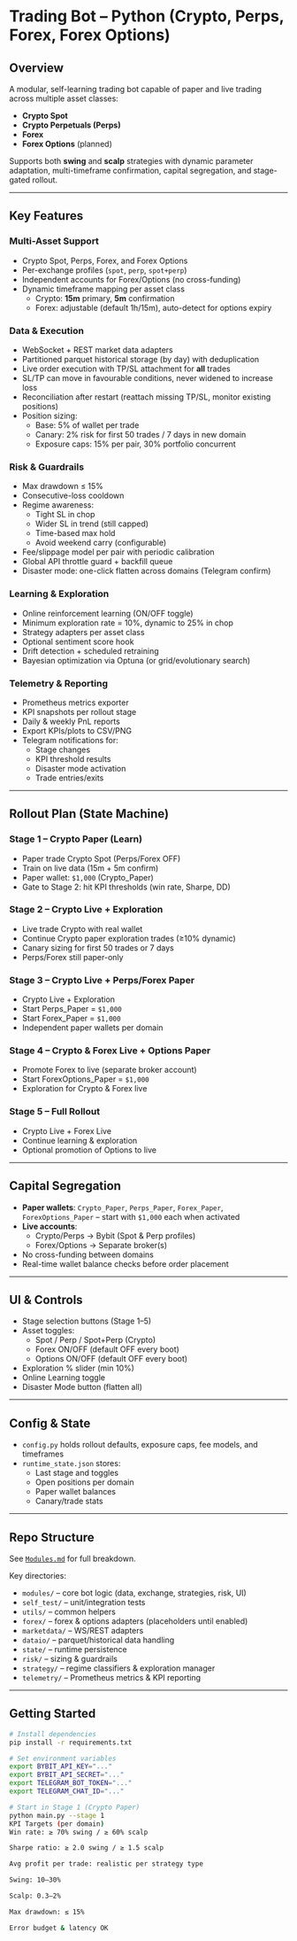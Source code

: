 # Trading Bot – Python (Crypto, Perps, Forex, Forex Options)

## Overview
A modular, self-learning trading bot capable of paper and live trading across multiple asset classes:
- **Crypto Spot**
- **Crypto Perpetuals (Perps)**
- **Forex**
- **Forex Options** (planned)

Supports both **swing** and **scalp** strategies with dynamic parameter adaptation, multi-timeframe confirmation, capital segregation, and stage-gated rollout.

---

## Key Features

### Multi-Asset Support
- Crypto Spot, Perps, Forex, and Forex Options
- Per-exchange profiles (`spot`, `perp`, `spot+perp`)
- Independent accounts for Forex/Options (no cross-funding)
- Dynamic timeframe mapping per asset class
  - Crypto: **15m** primary, **5m** confirmation
  - Forex: adjustable (default 1h/15m), auto-detect for options expiry

### Data & Execution
- WebSocket + REST market data adapters
- Partitioned parquet historical storage (by day) with deduplication
- Live order execution with TP/SL attachment for **all** trades
- SL/TP can move in favourable conditions, never widened to increase loss
- Reconciliation after restart (reattach missing TP/SL, monitor existing positions)
- Position sizing:
  - Base: 5% of wallet per trade
  - Canary: 2% risk for first 50 trades / 7 days in new domain
  - Exposure caps: 15% per pair, 30% portfolio concurrent

### Risk & Guardrails
- Max drawdown ≤ 15%
- Consecutive-loss cooldown
- Regime awareness:
  - Tight SL in chop
  - Wider SL in trend (still capped)
  - Time-based max hold
  - Avoid weekend carry (configurable)
- Fee/slippage model per pair with periodic calibration
- Global API throttle guard + backfill queue
- Disaster mode: one-click flatten across domains (Telegram confirm)

### Learning & Exploration
- Online reinforcement learning (ON/OFF toggle)
- Minimum exploration rate = 10%, dynamic to 25% in chop
- Strategy adapters per asset class
- Optional sentiment score hook
- Drift detection + scheduled retraining
- Bayesian optimization via Optuna (or grid/evolutionary search)

### Telemetry & Reporting
- Prometheus metrics exporter
- KPI snapshots per rollout stage
- Daily & weekly PnL reports
- Export KPIs/plots to CSV/PNG
- Telegram notifications for:
  - Stage changes
  - KPI threshold results
  - Disaster mode activation
  - Trade entries/exits

---

## Rollout Plan (State Machine)

### Stage 1 – Crypto Paper (Learn)
- Paper trade Crypto Spot (Perps/Forex OFF)
- Train on live data (15m + 5m confirm)
- Paper wallet: `$1,000` (Crypto_Paper)
- Gate to Stage 2: hit KPI thresholds (win rate, Sharpe, DD)

### Stage 2 – Crypto Live + Exploration
- Live trade Crypto with real wallet
- Continue Crypto paper exploration trades (≥10% dynamic)
- Canary sizing for first 50 trades or 7 days
- Perps/Forex still paper-only

### Stage 3 – Crypto Live + Perps/Forex Paper
- Crypto Live + Exploration
- Start Perps_Paper = `$1,000`
- Start Forex_Paper = `$1,000`
- Independent paper wallets per domain

### Stage 4 – Crypto & Forex Live + Options Paper
- Promote Forex to live (separate broker account)
- Start ForexOptions_Paper = `$1,000`
- Exploration for Crypto & Forex live

### Stage 5 – Full Rollout
- Crypto Live + Forex Live
- Continue learning & exploration
- Optional promotion of Options to live

---

## Capital Segregation
- **Paper wallets**: `Crypto_Paper`, `Perps_Paper`, `Forex_Paper`, `ForexOptions_Paper` – start with `$1,000` each when activated
- **Live accounts**:  
  - Crypto/Perps → Bybit (Spot & Perp profiles)  
  - Forex/Options → Separate broker(s)
- No cross-funding between domains
- Real-time wallet balance checks before order placement

---

## UI & Controls
- Stage selection buttons (Stage 1–5)
- Asset toggles:
  - Spot / Perp / Spot+Perp (Crypto)
  - Forex ON/OFF (default OFF every boot)
  - Options ON/OFF (default OFF every boot)
- Exploration % slider (min 10%)
- Online Learning toggle
- Disaster Mode button (flatten all)

---

## Config & State
- `config.py` holds rollout defaults, exposure caps, fee models, and timeframes
- `runtime_state.json` stores:
  - Last stage and toggles
  - Open positions per domain
  - Paper wallet balances
  - Canary/trade stats

---

## Repo Structure
See [`Modules.md`](Modules.md) for full breakdown.

Key directories:
- `modules/` – core bot logic (data, exchange, strategies, risk, UI)
- `self_test/` – unit/integration tests
- `utils/` – common helpers
- `forex/` – forex & options adapters (placeholders until enabled)
- `marketdata/` – WS/REST adapters
- `dataio/` – parquet/historical data handling
- `state/` – runtime persistence
- `risk/` – sizing & guardrails
- `strategy/` – regime classifiers & exploration manager
- `telemetry/` – Prometheus metrics & KPI reporting

---

## Getting Started
```bash
# Install dependencies
pip install -r requirements.txt

# Set environment variables
export BYBIT_API_KEY="..."
export BYBIT_API_SECRET="..."
export TELEGRAM_BOT_TOKEN="..."
export TELEGRAM_CHAT_ID="..."

# Start in Stage 1 (Crypto Paper)
python main.py --stage 1
KPI Targets (per domain)
Win rate: ≥ 70% swing / ≥ 60% scalp

Sharpe ratio: ≥ 2.0 swing / ≥ 1.5 scalp

Avg profit per trade: realistic per strategy type

Swing: 10–30%

Scalp: 0.3–2%

Max drawdown: ≤ 15%

Error budget & latency OK
